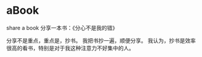 # aBook
share a  book
分享一本书：《分心不是我的错》

分享不是重点，重点是，抄书。
我把书抄一遍，顺便分享。
我认为，抄书是效率很高的看书，特别是对于我这种注意力不好集中的人。